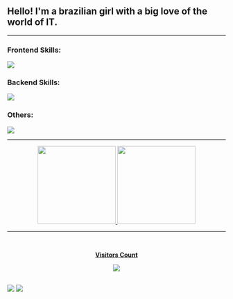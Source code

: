 ## Hello! I'm a brazilian girl with a big love of the world of IT.
<hr/>

### Frontend Skills:
<div align="left">
  <a href="https://skillicons.dev">
    <img src="https://skillicons.dev/icons?i=html,css,sass,js,react,redux,styledcomponents,tailwindcss" />
  </a>
</div>

### Backend Skills:
<div align="left">
  <a href="https://skillicons.dev">
    <img src="https://skillicons.dev/icons?i=nodejs" />
  </a>
</div>

### Others: 
<div align="left">
  <a href="https://skillicons.dev">
    <img src="https://skillicons.dev/icons?i=figma,netlify,git,github,vercel,vite" />
  </a>
</div>

<hr/>

<div align="center">
  <a href="https://github.com/thaissacarvalho">
  <img height="180rem" src="https://github-readme-stats.vercel.app/api?username=thaissacarvalho&show_icons=true&theme=tokyonight&include_all_commits=true&count_private=true"/>
  <img height="180rem" src="https://github-readme-stats.vercel.app/api/top-langs/?username=thaissacarvalho&layout=compact&langs_count=7&theme=tokyonight"/>
</div>

<hr/>

<div align="center">
<br><p align="center"><b>Visitors Count</b></p>  
<p align="center"><img align="center" src="https://profile-counter.glitch.me/{thaissacarvalho}/count.svg" /></p> 
<br>
</div>
 
<div> 
  <a href = "mailto:thaissa.dos2003@outlook.com"><img src="https://img.shields.io/badge/-Outlook-%23333?style=for-the-badge&logo=microsoftoutlook&logoColor=blue" target="_blank"></a>
  <a href="https://www.linkedin.com/in/thaissa-carvalho-dos-santos/" target="_blank"><img src="https://img.shields.io/badge/-LinkedIn-%230077B5?style=for-the-badge&logo=linkedin&logoColor=white" target="_blank"></a> 
</div>